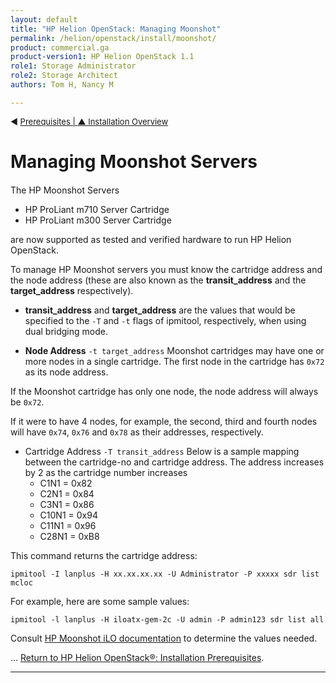 ```yaml
---
layout: default
title: "HP Helion OpenStack: Managing Moonshot"
permalink: /helion/openstack/install/moonshot/
product: commercial.ga
product-version1: HP Helion OpenStack 1.1
role1: Storage Administrator
role2: Storage Architect
authors: Tom H, Nancy M

---
```

<!--PUBLISHED-->


<script>

function PageRefresh {
onLoad="window.refresh"
}

PageRefresh();

</script>

<p style="font-size: small;"> &#9664; <a href="/helion/openstack/install/prereqs/#csv">Prerequisites | <a href="/helion/openstack/install/overview/test/"> &#9650; Installation Overview</a> </p> 

# Managing Moonshot Servers
####

The HP Moonshot Servers

- HP ProLiant m710 Server Cartridge 
- HP ProLiant m300 Server Cartridge

are now supported as tested and verified hardware to run HP Helion OpenStack.

To manage HP Moonshot servers you must know the cartridge address and the node
address (these are also known as the **transit&#95;address** and the **target&#95;address**
respectively).

  
- **transit&#95;address** and **target&#95;address** are the values that would be specified
to the `-T` and `-t` flags of ipmitool, respectively, when using dual bridging mode.

- **Node Address** `-t target_address`
Moonshot cartridges may have one or more nodes in a single cartridge.
The first node in the cartridge has `0x72` as its node address. 

<!--The HP ProLiant m710 Server Cartridge has only one node and so the  -->
If the Moonshot cartridge has only one node, the node address will always be `0x72`.<br>

If it were to have 4 nodes, for example, the second, third and fourth 
nodes will have `0x74`, `0x76` and `0x78` as their addresses, respectively.

- Cartridge Address `-T transit_address`
Below is a sample mapping between the cartridge-no and cartridge address.
The address increases by 2  as the cartridge number increases
	- C1N1  = 0x82
	- C2N1  = 0x84
	- C3N1  = 0x86
	- C10N1 = 0x94 
	- C11N1 = 0x96
	- C28N1 = 0xB8


This command returns the cartridge address:

	ipmitool -I lanplus -H xx.xx.xx.xx -U Administrator -P xxxxx sdr list mcloc

For example, here are some sample values:

	ipmitool -l lanplus -H iloatx-gem-2c -U admin -P admin123 sdr list all

Consult [HP Moonshot iLO documentation](http://h50146.www5.hp.com/products/software/oe/linux/mainstream/support/whitepaper/pdfs/c03933550-1.pdf) to determine the values needed.

...
[Return to HP Helion OpenStack&reg;: Installation Prerequisites](/helion/openstack/install/prereqs/#csv).

<!--Tom hancock-->

----
